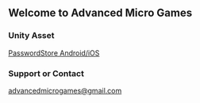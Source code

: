 ## Welcome to Advanced Micro Games
### Unity Asset
[PasswordStore Android/iOS](PasswordStoreAndroidiOS.md)
### Support or Contact
advancedmicrogames@gmail.com
